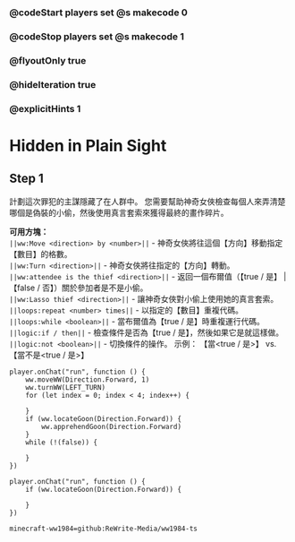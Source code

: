 ### @codeStart players set @s makecode 0
### @codeStop players set @s makecode 1

### @flyoutOnly true
### @hideIteration true
### @explicitHints 1

# Hidden in Plain Sight

## Step 1
計劃這次罪犯的主謀隱藏了在人群中。 您需要幫助神奇女俠檢查每個人來弄清楚哪個是偽裝的小偷，然後使用真言套索來獲得最終的畫作碎片。

**可用方塊：**  
``||ww:Move <direction> by <number>||`` - 神奇女俠將往這個【方向】移動指定【數目】的格數。   
``||ww:Turn <direction>||`` - 神奇女俠將往指定的【方向】轉動。   
``||ww:attendee is the thief <direction>||`` - 返回一個布爾值（【true / 是】 | 【false / 否】）關於參加者是不是小偷。   
``||ww:Lasso thief <direction>||`` - 讓神奇女俠對小偷上使用她的真言套索。   
``||loops:repeat <number> times||`` - 以指定的【數目】重複代碼。     
``||loops:while <boolean>||`` - 當布爾值為【true / 是】時重複運行代碼。   
``||logic:if / then||`` - 檢查條件是否為【true / 是】，然後如果它是就這樣做。     
``||logic:not <boolean>||`` - 切換條件的操作。 示例： 【當<true / 是>】 vs. 【當不是<true / 是>】   

```ghost
player.onChat("run", function () {
    ww.moveWW(Direction.Forward, 1)
    ww.turnWW(LEFT_TURN)
    for (let index = 0; index < 4; index++) {
        
    }
    if (ww.locateGoon(Direction.Forward)) {
        ww.apprehendGoon(Direction.Forward)
    }
    while (!(false)) {
        
    }	
})
```
```template
player.onChat("run", function () {
    if (ww.locateGoon(Direction.Forward)) {

    }
})
```
```package
minecraft-ww1984=github:ReWrite-Media/ww1984-ts
```
